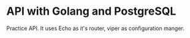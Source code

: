 # API with Golang and PostgreSQL


Practice API. It uses Echo as it's router, viper as configuration manger.
